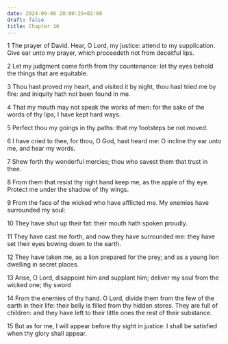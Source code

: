 ```yaml
---
date: 2024-09-06 20:00:29+02:00
draft: false
title: Chapter 16
---
```




1 The prayer of David. Hear, O Lord, my justice: attend to my supplication. Give ear unto my prayer, which proceedeth not from deceitful lips.

2 Let my judgment come forth from thy countenance: let thy eyes behold the things that are equitable.

3 Thou hast proved my heart, and visited it by night, thou hast tried me by fire: and iniquity hath not been found in me.

4 That my mouth may not speak the works of men: for the sake of the words of thy lips, I have kept hard ways.

5 Perfect thou my goings in thy paths: that my footsteps be not moved.

6 I have cried to thee, for thou, O God, hast heard me: O incline thy ear unto me, and hear my words.

7 Shew forth thy wonderful mercies; thou who savest them that trust in thee.

8 From them that resist thy right hand keep me, as the apple of thy eye. Protect me under the shadow of thy wings.

9 From the face of the wicked who have afflicted me. My enemies have surrounded my soul:

10 They have shut up their fat: their mouth hath spoken proudly.

11 They have cast me forth, and now they have surrounded me: they have set their eyes bowing down to the earth.

12 They have taken me, as a lion prepared for the prey; and as a young lion dwelling in secret places.

13 Arise, O Lord, disappoint him and supplant him; deliver my soul from the wicked one; thy sword

14 From the enemies of thy hand. O Lord, divide them from the few of the earth in their life: their belly is filled from thy hidden stores. They are full of children: and they have left to their little ones the rest of their substance.

15 But as for me, I will appear before thy sight in justice: I shall be satisfied when thy glory shall appear.

